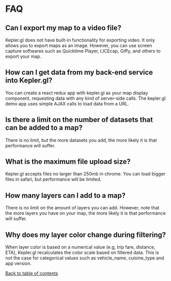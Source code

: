 # FAQ

## Can I export my map to a video file?

Kepler.gl does not have built-in functionality for exporting video. It only allows you to export maps as an image. However, you can use screen capture softwares such as Quicktime Player, LICEcap, Giffy, and others to export your map.

## How can I get data from my back-end service into Kepler.gl?

You can create a react redux app with kepler.gl as your map display component, requesting data with any kind of server-side calls. The kepler.gl demo app uses simple AJAX calls to load data from a URL.

## Is there a limit on the number of datasets that can be added to a map?

There is no limit, but the more datasets you add, the more likely it is that performance will suffer.

## What is the maximum file upload size?

Kepler.gl accepts files no larger than 250mb in chrome. You can load bigger files in safari, but performance will be limited.

## How many layers can I add to a map?

There is no limit on the amount of layers you can add. However, note that the more layers you have on your map, the more likely it is that performance will suffer.

## Why does my layer color change during filtering?

When layer color is based on a numerical value \(e.g, trip fare, distance, ETA\), Kepler.gl recalculates the color scale based on filtered data. This is not the case for categorical values such as vehicle\_name, cuisine\_type and app version.

[Back to table of contents](a-introduction.md)

